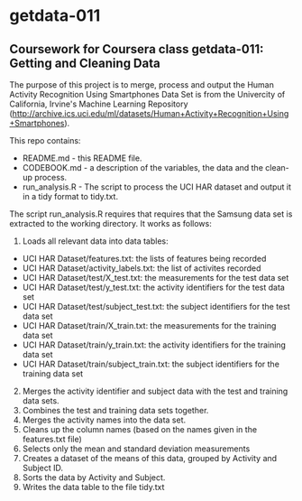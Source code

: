# getdata-011
## Coursework for Coursera class getdata-011: Getting and Cleaning Data

The purpose of this project is to merge, process and output the Human Activity Recognition Using Smartphones Data Set is from the Univercity of California, Irvine's Machine Learning Repository (http://archive.ics.uci.edu/ml/datasets/Human+Activity+Recognition+Using+Smartphones).

This repo contains:
* README.md - this README file.
* CODEBOOK.md - a description of the variables, the data and the clean-up process.
* run_analysis.R - The script to process the UCI HAR dataset and output it 
in a tidy format to tidy.txt.  

The script run_analysis.R requires that requires that the Samsung data set is extracted to the working directory.  It works as follows:

1. Loads all relevant data into data tables:
  * UCI HAR Dataset/features.txt: the lists of features being recorded
  * UCI HAR Dataset/activity_labels.txt: the list of activites recorded
  * UCI HAR Dataset/test/X_test.txt: the measurements for the test data set
  * UCI HAR Dataset/test/y_test.txt: the activity identifiers for the test data set
  * UCI HAR Dataset/test/subject_test.txt: the subject identifiers for the test data set
  * UCI HAR Dataset/train/X_train.txt: the measurements for the training data set
  * UCI HAR Dataset/train/y_train.txt: the activity identifiers for the training data set
  * UCI HAR Dataset/train/subject_train.txt: the subject identifiers for the training data set
2. Merges the activity identifier and subject data with the test and training data sets.
3. Combines the test and training data sets together.
4. Merges the activity names into the data set.
5. Cleans up the column names (based on the names given in the features.txt file)
6. Selects only the mean and standard deviation measurements
7. Creates a dataset of the means of this data, grouped by Activity and Subject ID.
8. Sorts the data by Activity and Subject.
9. Writes the data table to the file tidy.txt